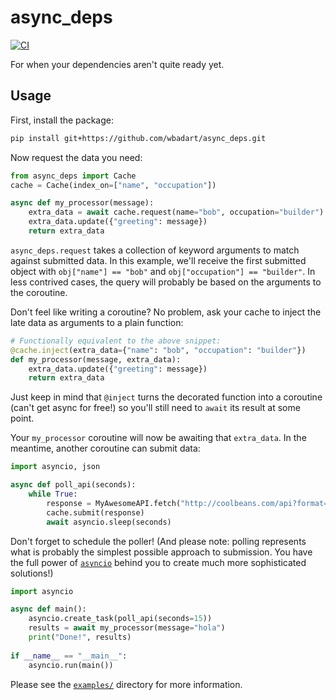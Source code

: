 # async_deps

[![CI](https://github.com/wbadart/async_deps/workflows/CI/badge.svg)][ci]

[ci]: https://github.com/wbadart/async_deps/actions?query=workflow%3ACI

For when your dependencies aren't quite ready yet.

## Usage

First, install the package:

```sh
pip install git+https://github.com/wbadart/async_deps.git
```

Now request the data you need:

```py
from async_deps import Cache
cache = Cache(index_on=["name", "occupation"])

async def my_processor(message):
    extra_data = await cache.request(name="bob", occupation="builder")
    extra_data.update({"greeting": message})
    return extra_data
```

`async_deps.request` takes a collection of keyword arguments to match against
submitted data. In this example, we'll receive the first submitted object with
`obj["name"] == "bob"` and `obj["occupation"] == "builder"`. In less contrived
cases, the query will probably be based on the arguments to the coroutine.

Don't feel like writing a coroutine? No problem, ask your cache to inject the
late data as arguments to a plain function:

```py
# Functionally equivalent to the above snippet:
@cache.inject(extra_data={"name": "bob", "occupation": "builder"})
def my_processor(message, extra_data):
    extra_data.update({"greeting": message})
    return extra_data
```

Just keep in mind that `@inject` turns the decorated function into a coroutine
(can't get async for free!) so you'll still need to `await` its result at some
point.

Your `my_processor` coroutine will now be awaiting that `extra_data`. In the
meantime, another coroutine can submit data:

```py
import asyncio, json

async def poll_api(seconds):
    while True:
        response = MyAwesomeAPI.fetch("http://coolbeans.com/api?format=json")
        cache.submit(response)
        await asyncio.sleep(seconds)
```

Don't forget to schedule the poller! (And please note: polling represents what
is probably the simplest possible approach to submission. You have the full
power of [`asyncio`][aio] behind you to create much more sophisticated
solutions!)

[aio]: https://docs.python.org/3/library/asyncio.html

```py
import asyncio

async def main():
    asyncio.create_task(poll_api(seconds=15))
    results = await my_processor(message="hola")
    print("Done!", results)
    
if __name__ == "__main__":
    asyncio.run(main())
```

Please see the [`examples/`](./examples) directory for more information.
